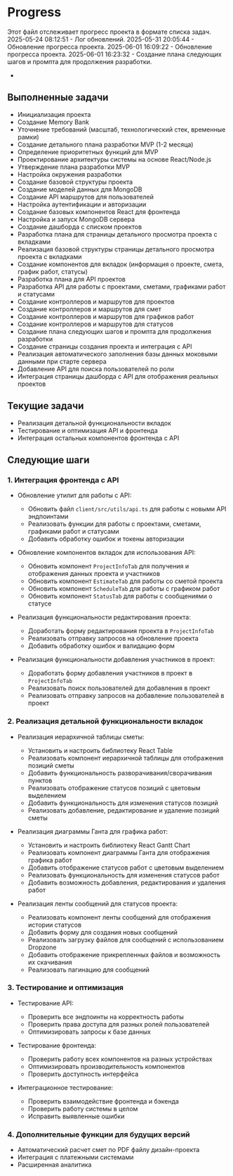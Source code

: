 # Progress

Этот файл отслеживает прогресс проекта в формате списка задач.
2025-05-24 08:12:51 - Лог обновлений.
2025-05-31 20:05:44 - Обновление прогресса проекта.
2025-06-01 16:09:22 - Обновление прогресса проекта.
2025-06-01 16:23:32 - Создание плана следующих шагов и промпта для продолжения разработки.

*

## Выполненные задачи

* Инициализация проекта
* Создание Memory Bank
* Уточнение требований (масштаб, технологический стек, временные рамки)
* Создание детального плана разработки MVP (1-2 месяца)
* Определение приоритетных функций для MVP
* Проектирование архитектуры системы на основе React/Node.js
* Утверждение плана разработки MVP
* Настройка окружения разработки
* Создание базовой структуры проекта
* Создание моделей данных для MongoDB
* Создание API маршрутов для пользователей
* Настройка аутентификации и авторизации
* Создание базовых компонентов React для фронтенда
* Настройка и запуск MongoDB сервера
* Создание дашборда с списком проектов
* Разработка плана для страницы детального просмотра проекта с вкладками
* Реализация базовой структуры страницы детального просмотра проекта с вкладками
* Создание компонентов для вкладок (информация о проекте, смета, график работ, статусы)
* Разработка плана для API проектов
* Разработка API для работы с проектами, сметами, графиками работ и статусами
* Создание контроллеров и маршрутов для проектов
* Создание контроллеров и маршрутов для смет
* Создание контроллеров и маршрутов для графиков работ
* Создание контроллеров и маршрутов для статусов
* Создание плана следующих шагов и промпта для продолжения разработки
* Создание страницы создания проекта и интеграция с API
* Реализация автоматического заполнения базы данных моковыми данными при старте сервера
* Добавление API для поиска пользователей по роли
* Интеграция страницы дашборда с API для отображения реальных проектов

## Текущие задачи

* Реализация детальной функциональности вкладок
* Тестирование и оптимизация API и фронтенда
* Интеграция остальных компонентов фронтенда с API

## Следующие шаги

### 1. Интеграция фронтенда с API

* Обновление утилит для работы с API:
  - Обновить файл `client/src/utils/api.ts` для работы с новыми API эндпоинтами
  - Реализовать функции для работы с проектами, сметами, графиками работ и статусами
  - Добавить обработку ошибок и токены авторизации

* Обновление компонентов вкладок для использования API:
  - Обновить компонент `ProjectInfoTab` для получения и отображения данных проекта и участников
  - Обновить компонент `EstimateTab` для работы со сметой проекта
  - Обновить компонент `ScheduleTab` для работы с графиком работ
  - Обновить компонент `StatusTab` для работы с сообщениями о статусе

* Реализация функциональности редактирования проекта:
  - Доработать форму редактирования проекта в `ProjectInfoTab`
  - Реализовать отправку запросов на обновление проекта
  - Добавить обработку ошибок и валидацию форм

* Реализация функциональности добавления участников в проект:
  - Доработать форму добавления участников в проект в `ProjectInfoTab`
  - Реализовать поиск пользователей для добавления в проект
  - Реализовать отправку запросов на добавление пользователей в проект

### 2. Реализация детальной функциональности вкладок

* Реализация иерархичной таблицы сметы:
  - Установить и настроить библиотеку React Table
  - Реализовать компонент иерархичной таблицы для отображения позиций сметы
  - Добавить функциональность разворачивания/сворачивания пунктов
  - Реализовать отображение статусов позиций с цветовым выделением
  - Добавить функциональность для изменения статусов позиций
  - Реализовать добавление, редактирование и удаление позиций сметы

* Реализация диаграммы Ганта для графика работ:
  - Установить и настроить библиотеку React Gantt Chart
  - Реализовать компонент диаграммы Ганта для отображения графика работ
  - Добавить отображение статусов работ с цветовым выделением
  - Реализовать функциональность для изменения статусов работ
  - Добавить возможность добавления, редактирования и удаления работ

* Реализация ленты сообщений для статусов проекта:
  - Реализовать компонент ленты сообщений для отображения истории статусов
  - Добавить форму для создания новых сообщений
  - Реализовать загрузку файлов для сообщений с использованием Dropzone
  - Добавить отображение прикрепленных файлов и возможность их скачивания
  - Реализовать пагинацию для сообщений

### 3. Тестирование и оптимизация

* Тестирование API:
  - Проверить все эндпоинты на корректность работы
  - Проверить права доступа для разных ролей пользователей
  - Оптимизировать запросы к базе данных

* Тестирование фронтенда:
  - Проверить работу всех компонентов на разных устройствах
  - Оптимизировать производительность компонентов
  - Проверить доступность интерфейса

* Интеграционное тестирование:
  - Проверить взаимодействие фронтенда и бэкенда
  - Проверить работу системы в целом
  - Исправить выявленные ошибки

### 4. Дополнительные функции для будущих версий

* Автоматический расчет смет по PDF файлу дизайн-проекта
* Интеграция с платежными системами
* Расширенная аналитика